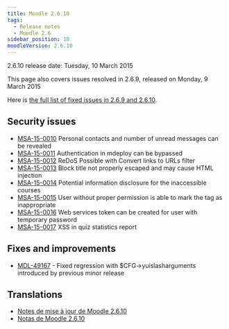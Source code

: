 ```yaml
---
title: Moodle 2.6.10
tags:
  - Release notes
  - Moodle 2.6
sidebar_position: 10
moodleVersion: 2.6.10
---
```


2.6.10 release date: Tuesday, 10 March 2015

This page also covers issues resolved in 2.6.9, released on Monday, 9 March 2015

Here is [the full list of fixed issues in 2.6.9 and 2.6.10](https://moodle.atlassian.net/issues/?jql=project%20%3D%20mdl%20AND%20resolution%20%3D%20fixed%20AND%20fixVersion%20in%20%28%222.6.9%22%2C%20%222.6.10%22%29%20ORDER%20BY%20priority%20DESC&runQuery=true&clear=true).

## Security issues

- [MSA-15-0010](https://moodle.org/mod/forum/discuss.php?d=307380) Personal contacts and number of unread messages can be revealed
- [MSA-15-0011](https://moodle.org/mod/forum/discuss.php?d=307381) Authentication in mdeploy can be bypassed
- [MSA-15-0012](https://moodle.org/mod/forum/discuss.php?d=307382) ReDoS Possible with Convert links to URLs filter
- [MSA-15-0013](https://moodle.org/mod/forum/discuss.php?d=307383) Block title not properly escaped and may cause HTML injection
- [MSA-15-0014](https://moodle.org/mod/forum/discuss.php?d=307384) Potential information disclosure for the inaccessible courses
- [MSA-15-0015](https://moodle.org/mod/forum/discuss.php?d=307385) User without proper permission is able to mark the tag as inappropriate
- [MSA-15-0016](https://moodle.org/mod/forum/discuss.php?d=307386) Web services token can be created for user with temporary password
- [MSA-15-0017](https://moodle.org/mod/forum/discuss.php?d=307387) XSS in quiz statistics report

## Fixes and improvements

- [MDL-49167](https://moodle.atlassian.net/browse/MDL-49167) - Fixed regression with $CFG->yuislasharguments introduced by previous minor release

## Translations

- [Notes de mise à jour de Moodle 2.6.10](https://docs.moodle.org/fr/Notes_de_mise_à_jour_de_Moodle_2.6.10)
- [Notas de Moodle 2.6.10](https://docs.moodle.org/es/Notas_de_Moodle_2.6.10)
